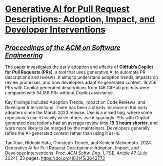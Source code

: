 # [Generative AI for Pull Request Descriptions: Adoption, Impact, and Developer Interventions](https://dl.acm.org/doi/10.1145/3643773)
## *[Proceedings of the ACM on Software Engineering](https://dl.acm.org/journal/pacmse)*

The paper investigates the early adoption and effects of **GitHub’s Copilot for Pull Requests (PRs)**, a tool that uses generative AI to automate PR descriptions and reviews. It aims to understand adoption trends, impacts on review processes, and how developers adapt AI-generated content. 18,256 PRs with Copilot-generated descriptions from 146 GitHub projects were compared with 54,188 PRs without Copilot assistance.

Key findings included Adoption Trends, Impact on Code Reviews, and Developer Interventions. There has been a steady increase in the early adopters since the March 2023 release. Use is a mixed bag, where some repositories use it heavily while others use it sparingly. PRs with Copilot-generated descriptions had an average review time **19.3 hours shorter**, and were more likely to be merged by the maintainers. Developers generally refine the AI-generated content rather than using it as-is.

Tao Xiao, Hideaki Hata, Christoph Treude, and Kenichi Matsumoto. 2024. Generative AI for Pull Request Descriptions: Adoption, Impact, and Developer Interventions. *Proc. ACM Softw. Eng.* 1, FSE, Article 47 (July 2024),
 23 pages. https://doi.org/10.1145/3643773
